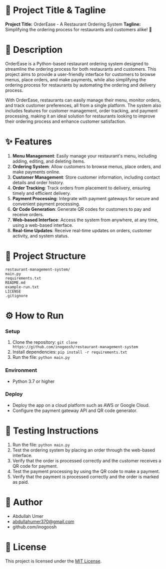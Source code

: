 🚀 Project Title & Tagline
==========================
**Project Title:** OrderEase - A Restaurant Ordering System
**Tagline:** Simplifying the ordering process for restaurants and customers alike! 🍴

📖 Description
===============
OrderEase is a Python-based restaurant ordering system designed to streamline the ordering process for both restaurants and customers. This project aims to provide a user-friendly interface for customers to browse menus, place orders, and make payments, while also simplifying the ordering process for restaurants by automating the ordering and delivery process.

With OrderEase, restaurants can easily manage their menu, monitor orders, and track customer preferences, all from a single platform. The system also includes features for customer management, order tracking, and payment processing, making it an ideal solution for restaurants looking to improve their ordering process and enhance customer satisfaction.

✨ Features
==========

1. **Menu Management**: Easily manage your restaurant's menu, including adding, editing, and deleting items.
2. **Ordering System**: Allow customers to browse menus, place orders, and make payments online.
3. **Customer Management**: Store customer information, including contact details and order history.
4. **Order Tracking**: Track orders from placement to delivery, ensuring timely and efficient delivery.
5. **Payment Processing**: Integrate with payment gateways for secure and convenient payment processing.
6. **Qr Code Generation**: Generate QR codes for customers to pay and receive orders.
7. **Web-based Interface**: Access the system from anywhere, at any time, using a web-based interface.
8. **Real-time Updates**: Receive real-time updates on orders, customer activity, and system status.

📁 Project Structure
=====================

```
restaurant-management-system/
main.py
requirements.txt
README.md
example-run.txt
LICENSE
.gitignore
```

⚙️ How to Run
================

### Setup

1. Clone the repository: `git clone https://github.com/inogoosh/restaurant-management-system`
2. Install dependencies: `pip install -r requirements.txt`
3. Run the file: `python main.py`

### Environment

* Python 3.7 or higher

### Deploy

* Deploy the app on a cloud platform such as AWS or Google Cloud.
* Configure the payment gateway API and QR code generator.

🧪 Testing Instructions
=====================
1. Run the file: `python main.py`
2. Test the ordering system by placing an order through the web-based interface.
3. Verify that the order is processed correctly and the customer receives a QR code for payment.
4. Test the payment processing by using the QR code to make a payment.
5. Verify that the payment is processed correctly and the order is marked as paid.

👤 Author
================
* Abdullah Umer
* abdullahumer370@gmail.com
* github.com/inogoosh

📝 License
================
This project is licensed under the [MIT License](https://opensource.org/licenses/MIT).
